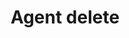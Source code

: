 ---
title: Agent delete
excerpt: backend function not yet operational
api:
  file: ao_core.json
  operationId: agentDelete
deprecated: false
hidden: false
metadata:
  title: ''
  description: ''
  robots: index
next:
  description: ''
---